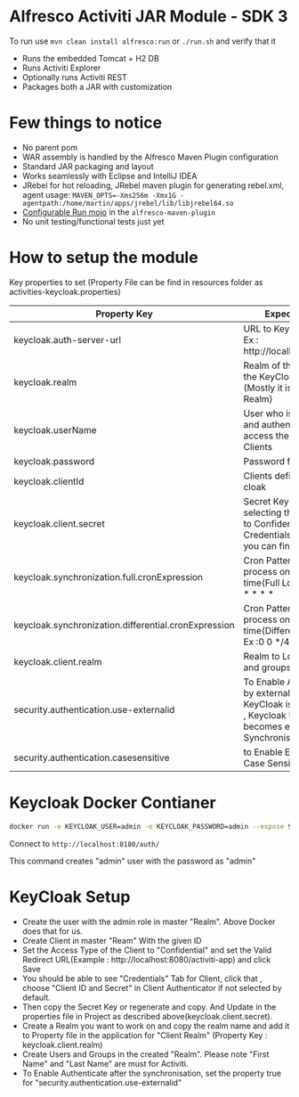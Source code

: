 # Alfresco Activiti JAR Module - SDK 3

To run use `mvn clean install alfresco:run` or `./run.sh` and verify that it 

 * Runs the embedded Tomcat + H2 DB 
 * Runs Activiti Explorer
 * Optionally runs Activiti REST
 * Packages both a JAR with customization
  
# Few things to notice

 * No parent pom
 * WAR assembly is handled by the Alfresco Maven Plugin configuration
 * Standard JAR packaging and layout
 * Works seamlessly with Eclipse and IntelliJ IDEA
 * JRebel for hot reloading, JRebel maven plugin for generating rebel.xml, agent usage: `MAVEN_OPTS=-Xms256m -Xmx1G -agentpath:/home/martin/apps/jrebel/lib/libjrebel64.so`
 * [Configurable Run mojo](https://github.com/Alfresco/alfresco-sdk/blob/sdk-3.0/plugins/alfresco-maven-plugin/src/main/java/org/alfresco/maven/plugin/RunMojo.java) in the `alfresco-maven-plugin`
 * No unit testing/functional tests just yet
 
# How to setup the module

Key properties to set (Property File can be find in resources folder as activities-keycloak.properties)

| Property Key | Expected Value |
| ------ | ------ |
| keycloak.auth-server-url | URL to Keycloak Server Ex : http://localhost:8180/auth |
| keycloak.realm | Realm of the User to get the KeyCloak Client.(Mostly it is master Realm) |
| keycloak.userName | User who is authorised and authenticated to access the release and Clients |
| keycloak.password | Password for the user |
| keycloak.clientId | Clients defined in the Key cloak
| keycloak.client.secret | Secret Key Generation, on selecting the Access type to Confidential, you get Credentials Tab, where you can find Secret Key |
| keycloak.synchronization.full.cronExpression | Cron Pattern to run the process on scheduled time(Full Load) Ex : */2 * * * * * |
| keycloak.synchronization.differential.cronExpression | Cron Pattern to run the process on scheduled time(Differentials Load) Ex :0 0 */4 * * ? |
| keycloak.client.realm | Realm to Load the Users and groups from |
| security.authentication.use-externalid | To Enable Authentication by external ID. In case of KeyCloak is Synchronised , Keycloak Username becomes external ID on Synchronisation |
| security.authentication.casesensitive | to Enable External ID Case Sensitivity |

# Keycloak Docker Contianer 
```sh
docker run -e KEYCLOAK_USER=admin -e KEYCLOAK_PASSWORD=admin --expose 9990 -p 9990 -p 8180:8080 jboss/keycloak
```

Connect to ``http://localhost:8180/auth/ ``

This command creates "admin" user with the password as "admin"

# KeyCloak Setup
 - Create the user with the admin role in master "Realm". Above Docker does that for us.
 - Create Client in master "Ream"  With the given ID
 - Set the Access Type of the Client to "Confidential" and set the Valid Redirect URL(Example : http://localhost:8080/activiti-app) and click Save
 - You should be able to see "Credentials" Tab for Client, click that , choose "Client ID and Secret" in Client Authenticator if not selected by default. 
 - Then copy the Secret Key or regenerate and copy. And Update in the properties file in Project as described above(keycloak.client.secret). 
 - Create a Realm you want to work on and copy the realm name and add it to Property file in the application for "Client Realm" (Property Key :  keycloak.client.realm)
 - Create Users and Groups in the created "Realm". Please note "First Name" and "Last Name" are must for Activiti.
 - To Enable Authenticate after the synchronisation, set the property true for "security.authentication.use-externalid"
 
